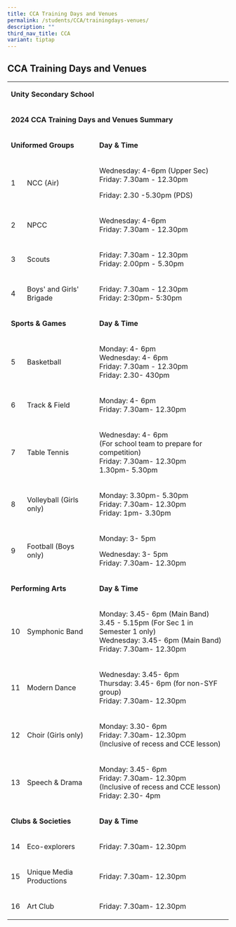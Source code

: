 ```yaml
---
title: CCA Training Days and Venues
permalink: /students/CCA/trainingdays-venues/
description: ""
third_nav_title: CCA
variant: tiptap
---
```

<h2>CCA Training Days and Venues</h2>
<table style="minWidth: 75px">
<colgroup>
<col>
<col>
<col>
</colgroup>
<tbody>
<tr>
<td rowspan="1" colspan="3">
<p><strong>Unity Secondary School</strong>
</p>
</td>
</tr>
<tr>
<td rowspan="1" colspan="3">
<p><strong>2024 CCA Training Days and Venues Summary</strong>
</p>
</td>
</tr>
<tr>
<td rowspan="1" colspan="2">
<p><strong>Uniformed Groups</strong>
</p>
</td>
<td rowspan="1" colspan="1">
<p><strong>Day &amp; Time</strong>
</p>
</td>
</tr>
<tr>
<td rowspan="1" colspan="1">
<p>1</p>
</td>
<td rowspan="1" colspan="1">
<p>NCC (Air)</p>
</td>
<td rowspan="1" colspan="1">
<p>Wednesday: 4-6pm (Upper Sec) Friday: 7.30am - 12.30pm</p>
<p>Friday: 2.30 -5.30pm (PDS)</p>
</td>
</tr>
<tr>
<td rowspan="1" colspan="1">
<p>2</p>
</td>
<td rowspan="1" colspan="1">
<p>NPCC</p>
</td>
<td rowspan="1" colspan="1">
<p>Wednesday: 4-6pm
<br>Friday: 7.30am - 12.30pm</p>
</td>
</tr>
<tr>
<td rowspan="1" colspan="1">
<p>3</p>
</td>
<td rowspan="1" colspan="1">
<p>Scouts</p>
</td>
<td rowspan="1" colspan="1">
<p>Friday: 7.30am - 12.30pm
<br>Friday: 2.00pm - 5.30pm</p>
</td>
</tr>
<tr>
<td rowspan="1" colspan="1">
<p>4</p>
</td>
<td rowspan="1" colspan="1">
<p>Boys' and Girls' Brigade</p>
</td>
<td rowspan="1" colspan="1">
<p>Friday: 7.30am - 12.30pm
<br>Friday: 2:30pm- 5:30pm</p>
</td>
</tr>
<tr>
<td rowspan="1" colspan="2">
<p><strong>Sports &amp; Games</strong>
</p>
</td>
<td rowspan="1" colspan="1">
<p><strong>Day &amp; Time</strong>
</p>
</td>
</tr>
<tr>
<td rowspan="1" colspan="1">
<p>5</p>
</td>
<td rowspan="1" colspan="1">
<p>Basketball</p>
</td>
<td rowspan="1" colspan="1">
<p>Monday: 4- 6pm
<br>Wednesday: 4- 6pm
<br>Friday: 7.30am - 12.30pm
<br>Friday: 2.30- 430pm</p>
</td>
</tr>
<tr>
<td rowspan="1" colspan="1">
<p>6</p>
</td>
<td rowspan="1" colspan="1">
<p>Track &amp; Field</p>
</td>
<td rowspan="1" colspan="1">
<p>Monday: 4- 6pm
<br>Friday: 7.30am- 12.30pm</p>
</td>
</tr>
<tr>
<td rowspan="1" colspan="1">
<p>7</p>
</td>
<td rowspan="1" colspan="1">
<p>Table Tennis</p>
</td>
<td rowspan="1" colspan="1">
<p>Wednesday: 4- 6pm
<br>(For school team to prepare for competition)
<br>Friday: 7.30am- 12.30pm
<br>1.30pm- 5.30pm</p>
</td>
</tr>
<tr>
<td rowspan="1" colspan="1">
<p>8</p>
</td>
<td rowspan="1" colspan="1">
<p>Volleyball (Girls only)</p>
</td>
<td rowspan="1" colspan="1">
<p>Monday: 3.30pm- 5.30pm
<br>Friday: 7.30am- 12.30pm
<br>Friday: 1pm- 3.30pm</p>
</td>
</tr>
<tr>
<td rowspan="1" colspan="1">
<p>9</p>
</td>
<td rowspan="1" colspan="1">
<p>Football (Boys only)</p>
</td>
<td rowspan="1" colspan="1">
<p>Monday: 3- 5pm</p>
<p>Wednesday: 3- 5pm
<br>Friday: 7.30am- 12.30pm</p>
</td>
</tr>
<tr>
<td rowspan="1" colspan="2">
<p><strong>Performing Arts</strong>
</p>
</td>
<td rowspan="1" colspan="1">
<p><strong>Day &amp; Time</strong>
</p>
</td>
</tr>
<tr>
<td rowspan="1" colspan="1">
<p>10</p>
</td>
<td rowspan="1" colspan="1">
<p>Symphonic Band</p>
</td>
<td rowspan="1" colspan="1">
<p>Monday: 3.45- 6pm (Main Band)
<br>3.45 - 5.15pm (For Sec 1 in Semester 1 only)
<br>Wednesday: 3.45- 6pm (Main Band)
<br>Friday: 7.30am- 12.30pm</p>
</td>
</tr>
<tr>
<td rowspan="1" colspan="1">
<p>11</p>
</td>
<td rowspan="1" colspan="1">
<p>Modern Dance</p>
</td>
<td rowspan="1" colspan="1">
<p>Wednesday: 3.45- 6pm
<br>Thursday: 3.45- 6pm (for non-SYF group)
<br>Friday: 7.30am- 12.30pm</p>
</td>
</tr>
<tr>
<td rowspan="1" colspan="1">
<p>12</p>
</td>
<td rowspan="1" colspan="1">
<p>Choir (Girls only)</p>
</td>
<td rowspan="1" colspan="1">
<p>Monday: 3.30- 6pm
<br>Friday: 7.30am- 12.30pm
<br>(Inclusive of recess and CCE lesson)</p>
</td>
</tr>
<tr>
<td rowspan="1" colspan="1">
<p>13</p>
</td>
<td rowspan="1" colspan="1">
<p>Speech &amp; Drama</p>
</td>
<td rowspan="1" colspan="1">
<p>Monday: 3.45- 6pm
<br>Friday: 7.30am- 12.30pm
<br>(Inclusive of recess and CCE lesson)
<br>Friday: 2.30- 4pm</p>
</td>
</tr>
<tr>
<td rowspan="1" colspan="2">
<p><strong>Clubs &amp; Societies</strong>
</p>
</td>
<td rowspan="1" colspan="1">
<p><strong>Day &amp; Time</strong>
</p>
</td>
</tr>
<tr>
<td rowspan="1" colspan="1">
<p>14</p>
</td>
<td rowspan="1" colspan="1">
<p>Eco-explorers</p>
</td>
<td rowspan="1" colspan="1">
<p>Friday: 7.30am- 12.30pm</p>
</td>
</tr>
<tr>
<td rowspan="1" colspan="1">
<p>15</p>
</td>
<td rowspan="1" colspan="1">
<p>Unique Media Productions</p>
</td>
<td rowspan="1" colspan="1">
<p>Friday: 7.30am- 12.30pm</p>
</td>
</tr>
<tr>
<td rowspan="1" colspan="1">
<p>16</p>
</td>
<td rowspan="1" colspan="1">
<p>Art Club</p>
</td>
<td rowspan="1" colspan="1">
<p>Friday: 7.30am- 12.30pm</p>
</td>
</tr>
</tbody>
</table>
<p></p>